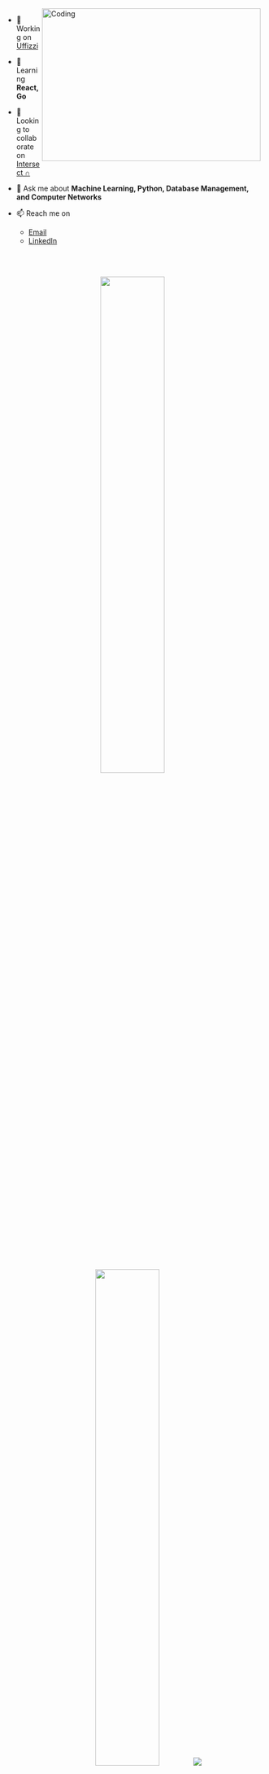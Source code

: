 <!-- [![MasterHead](https://github.com/gopuman/FirstSession/blob/master/oie_ZFhQaTK9ec1G.gif)](https://github.com/gopuman/) -->
<!-- <h1 align="center">Hey!👋 I'm Gopal Nambiar</h1> -->
<img align="right" alt="Coding" height="300" width="430" src="https://c.tenor.com/NOYF3f82b_gAAAAC/programmer.gif">

<!-- <h3 align="left">About me: </h3> -->

- 🔭 Working on [Uffizzi](https://github.com/UffizziCloud/)

- 🌱 Learning **React, Go**

- 👯 Looking to collaborate on [Intersect ∩](https://github.com/gopuman/Intersect)

- 💬 Ask me about **Machine Learning, Python, Database Management, and Computer Networks**

- 📫 Reach me on 
  - [Email](gopalnambiar2@gmail.com)
  - [LinkedIn](https://www.linkedin.com/in/gopal-nambiar2/)
<br>
<br>
<p align="center">
  <img height="50%" width="auto" src ="https://github-readme-stats.vercel.app/api?username=gopuman&show_icons=true&count_private=true&theme=darcula&hide_border=true&hide=issues,contribs&bg_color=00000000">
  <img height="50%" width="auto" src ="https://github-readme-stats.vercel.app/api/top-langs/?username=gopuman&layout=compact&hide_border=true&theme=darcula&bg_color=00000000&langs_count=6&hide=jupyter%20notebook,tex,css,php&">
  <img src ="https://github-readme-streak-stats.herokuapp.com?user=gopuman&theme=darcula&hide_border=true&background=FFFFFF00">
  <br>
  <br>
</p>
